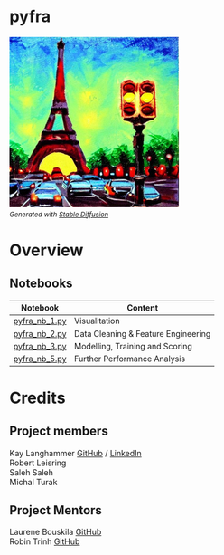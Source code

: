 pyfra
==============
<img src="images/stable_diffusion.jpeg" alt="drawing" width="300"/>
<br>
<small>
  <i>Generated with <a href="https://stablediffusionweb.com/#demo">Stable Diffusion</a></i>
</small>

# Overview
## Notebooks
| Notebook  | Content | 
| --- | --- | 
| [pyfra_nb_1.py](https://github.com/DataScientest-Studio/pyfra/blob/main/notebooks/pyfra_nb_1.py) | Visualitation |
| [pyfra_nb_2.py](https://github.com/DataScientest-Studio/pyfra/blob/main/notebooks/pyfra_nb_2.py) | Data Cleaning & Feature Engineering |
| [pyfra_nb_3.py](https://github.com/DataScientest-Studio/pyfra/blob/main/notebooks/pyfra_nb_3.py) | Modelling, Training and Scoring |
| [pyfra_nb_5.py](https://github.com/DataScientest-Studio/pyfra/blob/main/notebooks/pyfra_nb_5.py) | Further Performance Analysis |

# Credits
## Project members
Kay Langhammer [GitHub](https://github.com/Langhammer) / [LinkedIn](https://www.linkedin.com/in/kay-langhammer/)  
Robert Leisring  
Saleh Saleh  
Michal Turak  

## Project Mentors
Laurene Bouskila [GitHub](https://github.com/laureneb26)  
Robin Trinh [GitHub](https://github.com/TrinhRobin)  
